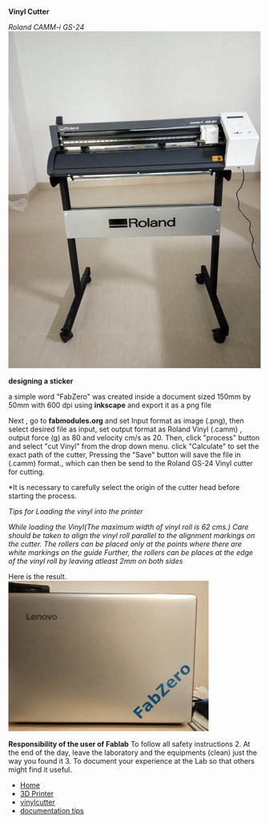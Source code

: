 **Vinyl Cutter**

*Roland CAMM-i GS-24*
![Vinyl](img/vinylrol.jpg)


**designing a sticker**

a simple word "FabZero" was created inside a document sized 150mm by 50mm with 600 dpi using **inkscape** and export it as a png  file 

Next , go to **fabmodules.org** and set Input format as image (.png), then select desired file as input, set output format as Roland Vinyl (.camm) , output force (g) as 80 and velocity cm/s as 20. Then, click "process" button and select "cut Vinyl" from the drop down menu. click "Calculate" to set the exact path of the cutter, Pressing the "Save" button will save the file in (.camm) format., which can then be send to the Roland GS-24 Vinyl cutter for cutting.






*It is necessary to carefully select the origin of the cutter head before starting the process.


*Tips for Loading the vinyl into the printer*



*While loading the Vinyl(The maximum width of vinyl roll is 62 cms.)
Care should be taken to align the vinyl roll parallel to the alignment markings on the cutter.
The rollers can be placed only at the points where there are white markings on the guide 
Further, the rollers can be places at the edge of the vinyl roll by leaving atleast 2mm on both sides*

Here is the result. 
![Vinyl sticker](img/vinyl.jpg)

**Responsibility of the user of Fablab**
To follow all safety instructions 2. At the end of the day, leave the laboratory  and the equipments (clean) just the way you found it 3. To document your experience at the Lab so that others might find it useful.
- [Home](readme.md)
- [3D Printer](3DPrinter.md)
- [vinylcutter](vinylcutter.md)
- [documentation tips](documentation.md)